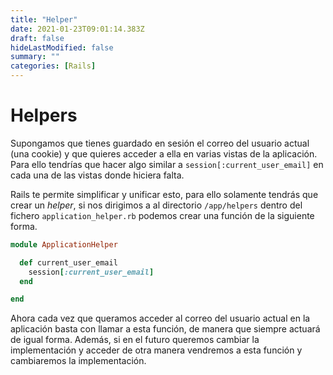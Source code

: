```yaml
---
title: "Helper"
date: 2021-01-23T09:01:14.383Z
draft: false
hideLastModified: false
summary: ""
categories: [Rails]
---
```


Helpers
================================================================================

  Supongamos que tienes guardado en sesión el correo del usuario actual (una
  cookie) y que quieres acceder a ella en varias vistas de la aplicación. Para
  ello tendrías que hacer algo similar a `session[:current_user_email]` en cada
  una de las vistas donde hiciera falta.

  Rails te permite simplificar y unificar esto, para ello solamente tendrás que
  crear un *helper*, si nos dirigimos a al directorio `/app/helpers` dentro del 
  fichero `application_helper.rb` podemos crear una función de la siguiente forma.

```ruby
module ApplicationHelper

  def current_user_email
    session[:current_user_email]
  end

end
```

  Ahora cada vez que queramos acceder al correo del usuario actual en la
  aplicación basta con llamar a esta función, de manera que siempre actuará de
  igual forma. Además, si en el futuro queremos cambiar la implementación y
  acceder de otra manera vendremos a esta función y cambiaremos la
  implementación.


